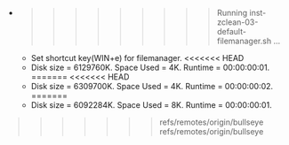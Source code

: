 * >>>>>>>>> Running inst-zclean-03-default-filemanager.sh ...
  * Set shortcut key(WIN+e) for filemanager.
<<<<<<< HEAD
  * Disk size = 6129760K. Space Used = 4K. Runtime = 00:00:00:01.
=======
<<<<<<< HEAD
  * Disk size = 6309700K. Space Used = 4K. Runtime = 00:00:00:02.
=======
  * Disk size = 6092284K. Space Used = 8K. Runtime = 00:00:00:01.
>>>>>>> refs/remotes/origin/bullseye
>>>>>>> refs/remotes/origin/bullseye
